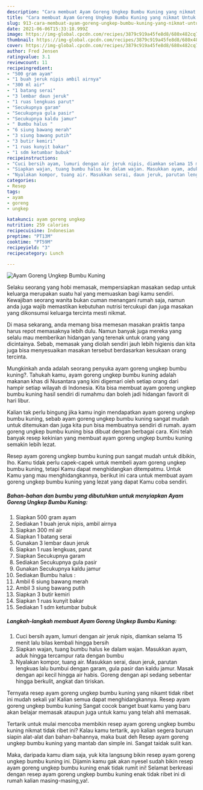 ```yaml
---
description: "Cara membuat Ayam Goreng Ungkep Bumbu Kuning yang nikmat Untuk Jualan"
title: "Cara membuat Ayam Goreng Ungkep Bumbu Kuning yang nikmat Untuk Jualan"
slug: 913-cara-membuat-ayam-goreng-ungkep-bumbu-kuning-yang-nikmat-untuk-jualan
date: 2021-06-06T15:33:18.999Z
image: https://img-global.cpcdn.com/recipes/3879c919a45fe8d8/680x482cq70/ayam-goreng-ungkep-bumbu-kuning-foto-resep-utama.jpg
thumbnail: https://img-global.cpcdn.com/recipes/3879c919a45fe8d8/680x482cq70/ayam-goreng-ungkep-bumbu-kuning-foto-resep-utama.jpg
cover: https://img-global.cpcdn.com/recipes/3879c919a45fe8d8/680x482cq70/ayam-goreng-ungkep-bumbu-kuning-foto-resep-utama.jpg
author: Fred Jensen
ratingvalue: 3.1
reviewcount: 11
recipeingredient:
- "500 gram ayam"
- "1 buah jeruk nipis ambil airnya"
- "300 ml air"
- "1 batang serai"
- "3 lembar daun jeruk"
- "1 ruas lengkuas parut"
- "Secukupnya garam"
- "Secukupnya gula pasir"
- "Secukupnya kaldu jamur"
- " Bumbu halus "
- "6 siung bawang merah"
- "3 siung bawang putih"
- "3 butir kemiri"
- "1 ruas kunyit bakar"
- "1 sdm ketumbar bubuk"
recipeinstructions:
- "Cuci bersih ayam, lumuri dengan air jeruk nipis, diamkan selama 15 menit lalu bilas kembali hingga bersih"
- "Siapkan wajan, tuang bumbu halus ke dalam wajan. Masukkan ayam, aduk hingga tercampur rata dengan bumbu"
- "Nyalakan kompor, tuang air. Masukkan serai, daun jeruk, parutan lengkuas lalu bumbui dengan garam, gula pasir dan kaldu jamur. Masak dengan api kecil hingga air habis. Goreng dengan api sedang sebentar hingga berkulit, angkat dan tiriskan."
categories:
- Resep
tags:
- ayam
- goreng
- ungkep

katakunci: ayam goreng ungkep 
nutrition: 259 calories
recipecuisine: Indonesian
preptime: "PT13M"
cooktime: "PT59M"
recipeyield: "3"
recipecategory: Lunch

---
```



![Ayam Goreng Ungkep Bumbu Kuning](https://img-global.cpcdn.com/recipes/3879c919a45fe8d8/680x482cq70/ayam-goreng-ungkep-bumbu-kuning-foto-resep-utama.jpg)

Selaku seorang yang hobi memasak, mempersiapkan masakan sedap untuk keluarga merupakan suatu hal yang memuaskan bagi kamu sendiri. Kewajiban seorang  wanita bukan cuman menangani rumah saja, namun anda juga wajib memastikan kebutuhan nutrisi tercukupi dan juga masakan yang dikonsumsi keluarga tercinta mesti nikmat.

Di masa  sekarang, anda memang bisa memesan masakan praktis tanpa harus repot memasaknya lebih dulu. Namun banyak juga mereka yang selalu mau memberikan hidangan yang terenak untuk orang yang dicintainya. Sebab, memasak yang diolah sendiri jauh lebih higienis dan kita juga bisa menyesuaikan masakan tersebut berdasarkan kesukaan orang tercinta. 



Mungkinkah anda adalah seorang penyuka ayam goreng ungkep bumbu kuning?. Tahukah kamu, ayam goreng ungkep bumbu kuning adalah makanan khas di Nusantara yang kini digemari oleh setiap orang dari hampir setiap wilayah di Indonesia. Kita bisa membuat ayam goreng ungkep bumbu kuning hasil sendiri di rumahmu dan boleh jadi hidangan favorit di hari libur.

Kalian tak perlu bingung jika kamu ingin mendapatkan ayam goreng ungkep bumbu kuning, sebab ayam goreng ungkep bumbu kuning sangat mudah untuk ditemukan dan juga kita pun bisa membuatnya sendiri di rumah. ayam goreng ungkep bumbu kuning bisa dibuat dengan berbagai cara. Kini telah banyak resep kekinian yang membuat ayam goreng ungkep bumbu kuning semakin lebih lezat.

Resep ayam goreng ungkep bumbu kuning pun sangat mudah untuk dibikin, lho. Kamu tidak perlu capek-capek untuk membeli ayam goreng ungkep bumbu kuning, tetapi Kamu dapat menghidangkan ditempatmu. Untuk Kamu yang mau menghidangkannya, berikut ini cara untuk membuat ayam goreng ungkep bumbu kuning yang lezat yang dapat Kamu coba sendiri.

<!--inarticleads1-->

##### Bahan-bahan dan bumbu yang dibutuhkan untuk menyiapkan Ayam Goreng Ungkep Bumbu Kuning:

1. Siapkan 500 gram ayam
1. Sediakan 1 buah jeruk nipis, ambil airnya
1. Siapkan 300 ml air
1. Siapkan 1 batang serai
1. Gunakan 3 lembar daun jeruk
1. Siapkan 1 ruas lengkuas, parut
1. Siapkan Secukupnya garam
1. Sediakan Secukupnya gula pasir
1. Gunakan Secukupnya kaldu jamur
1. Sediakan  Bumbu halus :
1. Ambil 6 siung bawang merah
1. Ambil 3 siung bawang putih
1. Siapkan 3 butir kemiri
1. Siapkan 1 ruas kunyit bakar
1. Sediakan 1 sdm ketumbar bubuk




<!--inarticleads2-->

##### Langkah-langkah membuat Ayam Goreng Ungkep Bumbu Kuning:

1. Cuci bersih ayam, lumuri dengan air jeruk nipis, diamkan selama 15 menit lalu bilas kembali hingga bersih
1. Siapkan wajan, tuang bumbu halus ke dalam wajan. Masukkan ayam, aduk hingga tercampur rata dengan bumbu
1. Nyalakan kompor, tuang air. Masukkan serai, daun jeruk, parutan lengkuas lalu bumbui dengan garam, gula pasir dan kaldu jamur. Masak dengan api kecil hingga air habis. Goreng dengan api sedang sebentar hingga berkulit, angkat dan tiriskan.




Ternyata resep ayam goreng ungkep bumbu kuning yang nikamt tidak ribet ini mudah sekali ya! Kalian semua dapat menghidangkannya. Resep ayam goreng ungkep bumbu kuning Sangat cocok banget buat kamu yang baru akan belajar memasak ataupun juga untuk kamu yang telah ahli memasak.

Tertarik untuk mulai mencoba membikin resep ayam goreng ungkep bumbu kuning nikmat tidak ribet ini? Kalau kamu tertarik, ayo kalian segera buruan siapin alat-alat dan bahan-bahannya, maka buat deh Resep ayam goreng ungkep bumbu kuning yang mantab dan simple ini. Sangat taidak sulit kan. 

Maka, daripada kamu diam saja, yuk kita langsung bikin resep ayam goreng ungkep bumbu kuning ini. Dijamin kamu gak akan nyesel sudah bikin resep ayam goreng ungkep bumbu kuning enak tidak rumit ini! Selamat berkreasi dengan resep ayam goreng ungkep bumbu kuning enak tidak ribet ini di rumah kalian masing-masing,ya!.

